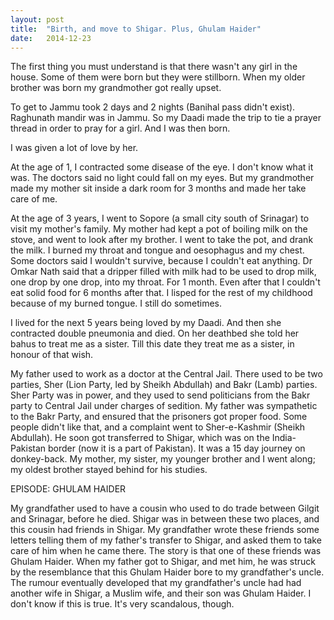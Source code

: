 ```yaml
---
layout: post
title:  "Birth, and move to Shigar. Plus, Ghulam Haider"
date:   2014-12-23
---
```


The first thing you must understand is that there wasn't any girl in the house. Some of them were born but they were stillborn. When my older brother was born my grandmother got really upset.

To get to Jammu took 2 days and 2 nights (Banihal pass didn't exist). Raghunath mandir was in Jammu. So my Daadi made the trip to tie a prayer thread in order to pray for a girl. And I was then born.

I was given a lot of love by her. 

At the age of 1, I contracted some disease of the eye. I don't know what it was. The doctors said no light could fall on my eyes. But my grandmother made my mother sit inside a dark room for 3 months and made her take care of me.

At the age of 3 years, I went to Sopore (a small city south of Srinagar) to visit my mother's family. My mother had kept a pot of boiling milk on the stove, and went to look after my brother. I went to take the pot, and drank the milk. I burned my throat and tongue and oesophagus and my chest. Some doctors said I wouldn't survive, because I couldn't eat anything. Dr Omkar Nath said that a dripper filled with milk had to be used to drop milk, one drop by one drop, into my throat. For 1 month. Even after that I couldn't eat solid food for 6 months after that. I lisped for the rest of my childhood because of my burned tongue. I still do sometimes.

I lived for the next 5 years being loved by my Daadi. And then she contracted double pneumonia and died. On her deathbed she told her bahus to treat me as a sister. Till this date they treat me as a sister, in honour of that wish.

My father used to work as a doctor at the Central Jail. There used to be two parties, Sher (Lion Party, led by Sheikh Abdullah) and Bakr (Lamb) parties. Sher Party was in power, and they used to send politicians from the Bakr party to Central Jail under charges of sedition. My father was sympathetic to the Bakr Party, and ensured that the prisoners got proper food. Some people didn't like that, and a complaint went to Sher-e-Kashmir (Sheikh Abdullah). He soon got transferred to Shigar, which was on the India-Pakistan border (now it is a part of Pakistan). It was a 15 day journey on donkey-back. My mother, my sister, my younger brother and I went along; my oldest brother stayed behind for his studies. 

EPISODE: GHULAM HAIDER

My grandfather used to have a cousin who used to do trade between Gilgit and Srinagar, before he died. Shigar was in between these two places, and this cousin had friends in Shigar. My grandfather wrote these friends some letters telling them of my father's transfer to Shigar, and asked them to take care of him when he came there. The story is that one of these friends was Ghulam Haider. When my father got to Shigar, and met him, he was struck by the resemblance that this Ghulam Haider bore to my grandfather's uncle. The rumour eventually developed that my grandfather's uncle had had another wife in Shigar, a Muslim wife, and their son was Ghulam Haider. I don't know if this is true. It's very scandalous, though. 
